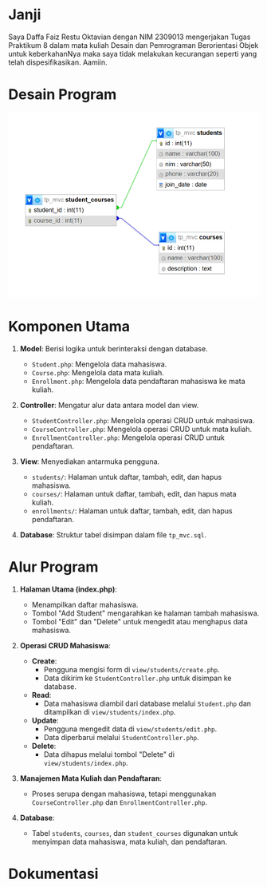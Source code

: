 # Janji
Saya Daffa Faiz Restu Oktavian dengan NIM 2309013 mengerjakan Tugas Praktikum 8 dalam mata kuliah Desain dan Pemrograman Berorientasi Objek untuk keberkahanNya maka saya tidak melakukan kecurangan seperti yang telah dispesifikasikan. Aamiin.

# Desain Program
<img src = "Desain_Program.png">

# Komponen Utama
1. **Model**: Berisi logika untuk berinteraksi dengan database.
   - `Student.php`: Mengelola data mahasiswa.
   - `Course.php`: Mengelola data mata kuliah.
   - `Enrollment.php`: Mengelola data pendaftaran mahasiswa ke mata kuliah.

2. **Controller**: Mengatur alur data antara model dan view.
   - `StudentController.php`: Mengelola operasi CRUD untuk mahasiswa.
   - `CourseController.php`: Mengelola operasi CRUD untuk mata kuliah.
   - `EnrollmentController.php`: Mengelola operasi CRUD untuk pendaftaran.

3. **View**: Menyediakan antarmuka pengguna.
   - `students/`: Halaman untuk daftar, tambah, edit, dan hapus mahasiswa.
   - `courses/`: Halaman untuk daftar, tambah, edit, dan hapus mata kuliah.
   - `enrollments/`: Halaman untuk daftar, tambah, edit, dan hapus pendaftaran.

4. **Database**: Struktur tabel disimpan dalam file `tp_mvc.sql`.

# Alur Program

1. **Halaman Utama (index.php)**:
   - Menampilkan daftar mahasiswa.
   - Tombol "Add Student" mengarahkan ke halaman tambah mahasiswa.
   - Tombol "Edit" dan "Delete" untuk mengedit atau menghapus data mahasiswa.

2. **Operasi CRUD Mahasiswa**:
   - **Create**: 
     - Pengguna mengisi form di `view/students/create.php`.
     - Data dikirim ke `StudentController.php` untuk disimpan ke database.
   - **Read**:
     - Data mahasiswa diambil dari database melalui `Student.php` dan ditampilkan di `view/students/index.php`.
   - **Update**:
     - Pengguna mengedit data di `view/students/edit.php`.
     - Data diperbarui melalui `StudentController.php`.
   - **Delete**:
     - Data dihapus melalui tombol "Delete" di `view/students/index.php`.

3. **Manajemen Mata Kuliah dan Pendaftaran**:
   - Proses serupa dengan mahasiswa, tetapi menggunakan `CourseController.php` dan `EnrollmentController.php`.

4. **Database**:
   - Tabel `students`, `courses`, dan `student_courses` digunakan untuk menyimpan data mahasiswa, mata kuliah, dan pendaftaran.

# Dokumentasi
